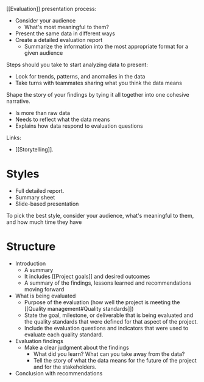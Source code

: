 [[Evaluation]] presentation process:
- Consider your audience
	- What's most meaningful to them?
- Present the same data in different ways
- Create a detailed evaluation report
	- Summarize the information into the most appropriate format for a given audience

Steps should you take to start analyzing data to present:
- Look for trends, patterns, and anomalies in the data
- Take turns with teammates sharing what you think the data means

Shape the story of your findings by tying it all together into one cohesive narrative.

- Is more than raw data
- Needs to reflect what the data means
- Explains how data respond to evaluation questions

Links:
- [[Storytelling]].

# Styles
- Full detailed report. 
- Summary sheet
- Slide-based presentation

To pick the best style, consider your audience, what's meaningful to them, and how much time they have

# Structure
- Introduction
	- A summary
	- It includes [[Project goals]] and desired outcomes
	- A summary of the findings, lessons learned and recommendations moving forward
- What is being evaluated
	- Purpose of the evaluation (how well the project is meeting the [[Quality management#Quality standards]])
	- State the goal, milestone, or deliverable that is being evaluated and the quality standards that were defined for that aspect of the project.
	- Include the evaluation questions and indicators that were used to evaluate each quality standard. 
- Evaluation findings
	-  Make a clear judgment about the findings
		- What did you learn? What can you take away from the data? 
		- Tell the story of what the data means for the future of the project and for the stakeholders.
- Conclusion with recommendations
